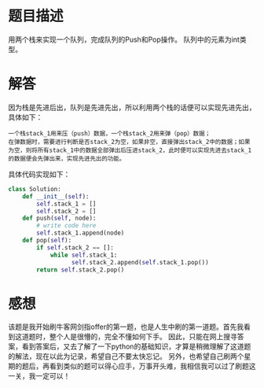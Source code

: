 # 题目描述
用两个栈来实现一个队列，完成队列的Push和Pop操作。 队列中的元素为int类型。

# 解答
因为栈是先进后出，队列是先进先出，所以利用两个栈的话便可以实现先进先出，具体如下：
```
一个栈stack_1用来压（push）数据，一个栈stack_2用来弹（pop）数据；
在弹数据时，需要进行判断是否stack_2为空，如果非空，直接弹出stack_2中的数据；如果为空，则将所有stack_1中的数据全部弹出后压进stack_2，此时便可以实现先进去stack_1的数据便会先弹出来，实现先进先出的功能。
```
具体代码实现如下：
```python
class Solution:
    def __init__(self):
        self.stack_1 = []
        self.stack_2 = []
    def push(self, node):
        # write code here
        self.stack_1.append(node)
    def pop(self):
        if self.stack_2 == []:
            while self.stack_1:
                  self.stack_2.append(self.stack_1.pop())
        return self.stack_2.pop()
```

# 感想
该题是我开始刷牛客网剑指offer的第一题，也是人生中刷的第一道题。首先我看到这道题时，整个人是很懵的，完全不懂如何下手。
因此，只能在网上搜寻答案，看到答案后，又去了解了一下python的基础知识，才算是稍微理解了这道题的解法，现在以此为记录，希望自己不要太快忘记。
另外，也希望自己刷两个星期的题后，再看到类似的题可以得心应手，万事开头难，我相信我可以过了刷题这一关，我一定可以！
